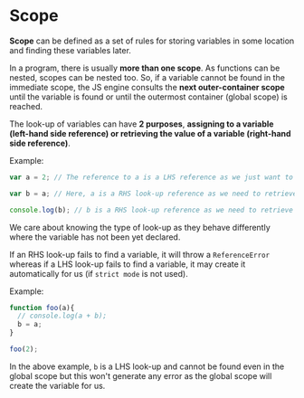 # Scope

**Scope** can be defined as a set of rules for storing variables in some location and finding these variables later.

 In a program, there is usually **more than one scope**. As functions can be nested, scopes can be nested too. So, if a variable cannot be found in the immediate scope, the JS engine consults the **next outer-container scope** until the variable is found or until the outermost container (global scope) is reached.

 The look-up of variables can have **2 purposes**, **assigning to a variable (left-hand side reference) or retrieving the value of a variable (right-hand side reference)**.

 Example:

 ```javascript
 var a = 2; // The reference to a is a LHS reference as we just want to find the variable as a target for the value 2.

 var b = a; // Here, a is a RHS look-up reference as we need to retrieve the value of a to assign to b;

 console.log(b); // b is a RHS look-up reference as we need to retrieve the value of b;
 ```

We care about knowing the type of look-up as they behave differently where the variable has not been yet declared.

If an RHS look-up fails to find a variable, it will throw a `ReferenceError` whereas if a LHS look-up fails to find a variable, it may create it automatically for us (if `strict mode` is not used).

Example:

```javascript
function foo(a){
  // console.log(a + b);
  b = a;
}

foo(2);
```

In the above example, `b` is a LHS look-up and cannot be found even in the global scope but this won't generate any error as the global scope will create the variable for us.
